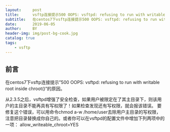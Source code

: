 ```yaml
---
layout:     post
title:      vsftp连接提示500 OOPS: vsftpd: refusing to run with writable root inside chroot()的原因
subtitle:   在centos7下vsftp连接提示500 OOPS: vsftpd: refusing to run with writable root inside chroot()的原因
date:       2019-06-05
author:     BY
header-img: img/post-bg-cook.jpg
catalog: true
tags:
    - vsftp
---
```


## 前言

在centos7下vsftp连接提示”500 OOPS: vsftpd: refusing to run with writable root inside chroot()“的原因。


从2.3.5之后，vsftpd增强了安全检查，如果用户被限定在了其主目录下，则该用户的主目录不能再具有写权限了！如果检查发现还有写权限，就会报该错误。
 要修复这个错误，可以用命令chmod a-w /home/user去除用户主目录的写权限，注意把目录替换成你自己的。或者你可以在vsftpd的配置文件中增加下列两项中的一项：
allow_writeable_chroot=YES
 

